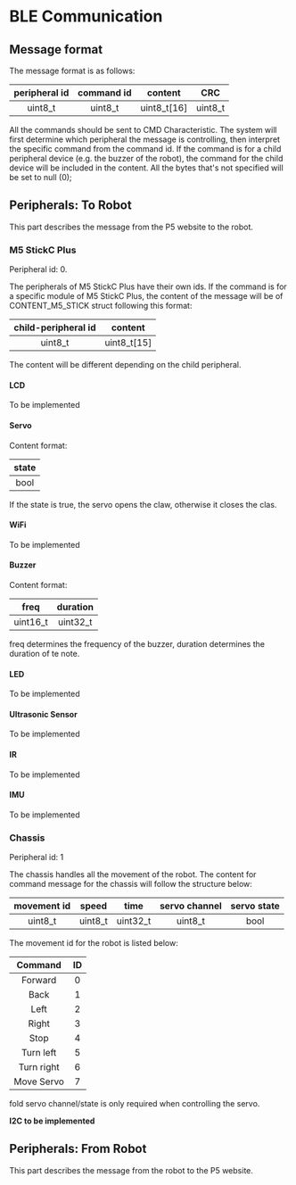 # BLE Communication

## Message format

The message format is as follows:

|peripheral id|command id| content | CRC |
|:----:|:----:|:-----:|:-----:| 
|uint8_t | uint8_t | uint8_t[16] | uint8_t |

All the commands should be sent to CMD Characteristic. The system will first determine which peripheral the message is controlling, then interpret the specific command from the command id. If the command is for a child peripheral device (e.g. the buzzer of the robot), the command for the child device will be included in the content. All the bytes that's not specified will be set to null (0);

## Peripherals: To Robot

This part describes the message from the P5 website to the robot.

### M5 StickC Plus

Peripheral id: 0.

The peripherals of M5 StickC Plus have their own ids. If the command is for a specific module of M5 StickC Plus, the content of the message will be of CONTENT_M5_STICK struct following this format:

| child-peripheral id| content |
|:------------------:|:-------:|
|uint8_t| uint8_t[15] |

The content will be different depending on the child peripheral.

#### LCD

To be implemented

#### Servo

Content format:

|state|
|:---:|
|bool|

If the state is true, the servo opens the claw, otherwise it closes the clas.

#### WiFi

To be implemented

#### Buzzer

Content format:

|freq|duration|
|:--:|:------:|
|uint16_t|uint32_t|

freq determines the frequency of the buzzer, duration determines the duration of te note.

#### LED

To be implemented

#### Ultrasonic Sensor

To be implemented

#### IR

To be implemented

#### IMU

To be implemented

### Chassis

Peripheral id: 1  

The chassis handles all the movement of the robot. The content for command message for the chassis will follow the structure below:

|movement id| speed | time | servo channel | servo state |
|:---------:|:-----:|:----:| :----: | :----: |
|uint8_t | uint8_t | uint32_t| uint8_t | bool |

The movement id for the robot is listed below:

| Command | ID |
|:-------:|:--:|
|Forward|0| 
|Back|1|
|Left|2|
|Right|3|
|Stop|4|
|Turn left|5|
|Turn right|6|
|Move Servo|7|
fold
servo channel/state is only required when controlling the servo.

**I2C to be implemented**

## Peripherals: From Robot

This part describes the message from the robot to the P5 website.